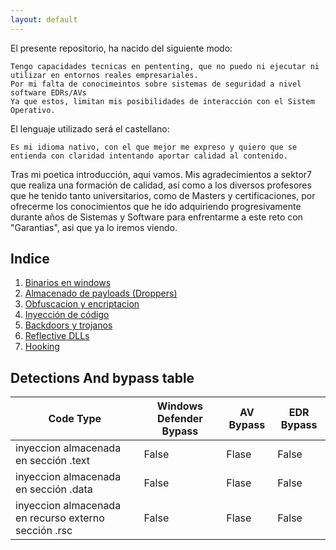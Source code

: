 ```yaml
---
layout: default
---
```



El presente repositorio, ha nacido del siguiente modo:

```
Tengo capacidades tecnicas en pententing, que no puedo ni ejecutar ni utilizar en entornos reales empresariales.
Por mi falta de conocimeintos sobre sistemas de seguridad a nivel software EDRs/AVs
Ya que estos, limitan mis posibilidades de interacción con el Sistem Operativo.
```

El lenguaje utilizado será el castellano:

```
Es mi idioma nativo, con el que mejor me expreso y quiero que se entienda con claridad intentando aportar calidad al contenido.
```

Tras mi poetica introducción, aqui vamos. Mis agradecimientos a sektor7 que realiza una formación de calidad, así como a los diversos profesores que he tenido tanto universitarios, como de Masters y certificaciones, por ofrecerme los conocimientos que he ido adquiriendo progresivamente durante años de Sistemas y Software para enfrentarme a este reto con "Garantias", asi que ya lo  iremos viendo.

## Indice
  1. [Binarios en windows](./Binario_windows.html)
  2. [Almacenado de payloads (Droppers)](./Droppers_codigo.html)
  3. [Obfuscacion y encriptacion](./Obfuscacion_encriptacion.html)
  4. [Inyección de código](Inyeccion_codigo.md)
  5. [Backdoors y trojanos](Backdoors_trojans.md)
  6. [Reflective DLLs](Reflective_dlls.md)
  7. [Hooking](Hooking.md)

## Detections And bypass table

| Code Type  | Windows Defender Bypass | AV Bypass | EDR Bypass |
| ------------- | ------------- | ------------- | ------------- |
| inyeccion almacenada en sección .text  | False | Flase | False | False |
| inyeccion almacenada en sección .data  | False | Flase | False | False |
| inyeccion almacenada en recurso externo sección .rsc  | False | Flase | False | False |

